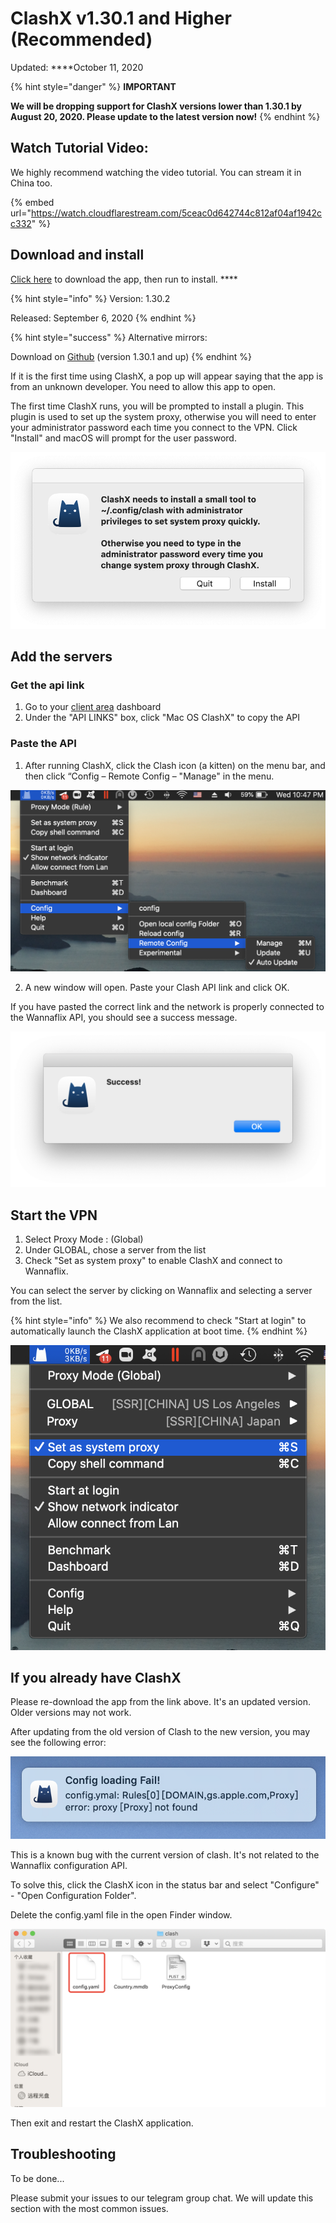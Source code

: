 # ClashX v1.30.1 and Higher \(Recommended\)

Updated: ****October 11, 2020

{% hint style="danger" %}
**IMPORTANT**

**We will be dropping support for ClashX versions lower than 1.30.1 by August 20, 2020. Please update to the latest version now!**
{% endhint %}

## Watch Tutorial Video:

We highly recommend watching the video tutorial. You can stream it in China too.

{% embed url="https://watch.cloudflarestream.com/5ceac0d642744c812af04af1942cc332" %}

## Download and install

[Click here](https://wannaflix.com/dl.php?type=d&id=26) to download the app, then run to install. ****

{% hint style="info" %}
Version: 1.30.2

Released: September 6, 2020
{% endhint %}

{% hint style="success" %}
Alternative mirrors:

Download on [Github](https://github.com/yichengchen/clashX/releases/download/1.20.0/ClashX.dmg) \(version 1.30.1 and up\)
{% endhint %}

If it is the first time using ClashX, a pop up will appear saying that the app is from an unknown developer. You need to allow this app to open.

The first time ClashX runs, you will be prompted to install a plugin. This plugin is used to set up the system proxy, otherwise you will need to enter your administrator password each time you connect to the VPN. Click "Install" and macOS will prompt for the user password.

![](../../.gitbook/assets/27ea88123713c4a37330dadc0a60d44f%20%281%29.png)

## Add the servers

### Get the api link

1. Go to your [client area](https://wannaflix.com/clientarea.php) dashboard
2. Under the "API LINKS" box, click "Mac OS ClashX" to copy the API

### Paste the API

1. After running ClashX, click the Clash icon \(a kitten\) on the menu bar, and then click “Config – Remote Config – "Manage" in the menu.

![](../../.gitbook/assets/screenshot-2020-08-26-at-10.47.30-pm.png)

2. A new window will open. Paste your Clash API link and click OK.

If you have pasted the correct link and the network is properly connected to the Wannaflix API, you should see a success message.

![](../../.gitbook/assets/5d5c4570d5f092b49ab5137e92550bdc.png)

## Start the VPN

1. Select Proxy Mode : \(Global\)
2. Under GLOBAL, chose a server from the list
3. Check "Set as system proxy" to enable ClashX and connect to Wannaflix. 

You can select the server by clicking on Wannaflix and selecting a server from the list. 

{% hint style="info" %}
We also recommend to check "Start at login" to automatically launch the ClashX application at boot time.
{% endhint %}

![](../../.gitbook/assets/screenshot-2020-08-26-at-10.49.20-pm.png)

## If you already have ClashX

Please re-download the app from the link above. It's an updated version. Older versions may not work.

After updating from the old version of Clash to the new version, you may see the following error:

![](../../.gitbook/assets/378125d64dc2b271c9b1cafc42fdd634.png)

This is a known bug with the current version of clash. It's not related to the Wannaflix configuration API. 

To solve this, click the ClashX icon in the status bar and select "Configure" - "Open Configuration Folder".

Delete the config.yaml file in the open Finder window.

![](../../.gitbook/assets/f2156562aac93e23b2730837ecbbc05c.png)

Then exit and restart the ClashX application.

## Troubleshooting

To be done...

Please submit your issues to our telegram group chat. We will update this section with the most common issues.



